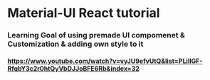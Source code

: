# Material-UI React tutorial 
### Learning Goal of using premade UI compomenet & Customization & adding own style to it
#### https://www.youtube.com/watch?v=vyJU9efvUtQ&list=PLillGF-RfqbY3c2r0htQyVbDJJoBFE6Rb&index=32
